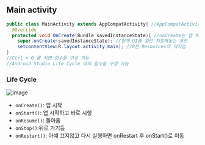 ## Main activity
```java
public class MainActivity extends AppCompatActivity{ //AppCompatActivity를 MainActivity가 상속 받고 있음
  @Override
  protected void OnCreate(Bundle savedInstanceState){ //onCreate는 앱 처음 실행할때의 함수
    super.onCreate(savedInstanceState); //현재 UI를 일단 저장해놓는 코드
    setcontentView(R.layout.activity_main); //R은 Resources의 약자임
}
//Ctrl + O 를 치면 함수들 구성 가능
//Android Studio Life Cycle 내의 함수들 구경 가능

```


### Life Cycle

![image](https://user-images.githubusercontent.com/72767245/120891045-62576280-c641-11eb-8e9f-7fd6a5fc102a.png)

- ```onCreate()```: 앱 시작
- ```onStart()```: 앱 시작하고 바로 시행
- ```onResume()```: 돌아옴
- ```onStop()```:뒤로 가기등
- ```onRestart()```: 아예 끄지않고 다시 실행하면 onRestart 후 onStart()로 이동
